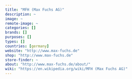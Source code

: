 ```yaml
---
title: "MFH (Max Fuchs AG)"
description: ~
image: ~
remote-image: ~
categories: []
brands: []
purposes: []
types: []
countries: [germany]
website: "http://www.max-fuchs.de"
shop: "http://www.max-fuchs.de"
store-finder: ~
about: "http://www.max-fuchs.de/about/"
wiki: "https://en.wikipedia.org/wiki/MFH (Max Fuchs AG)"
---
```

